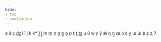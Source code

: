 ```yaml
---
hide:
- toc
- navigation
---
```

a
ã
ç
d̪z̪
i
ĩ
j
k
kʷ
l̪
l̪̥
m
m̥
n̠
n̪
n̪̥
o̞
p
t̠
t̪
t̪s̪
u
ũ
w
y
ỹ
æ̃
ŋ
ŋ̥
œ
ɔ̃
ɛ
ɣ
ɯ
ɯ̃
ɸ
ʂ
ʐ
ʔ
